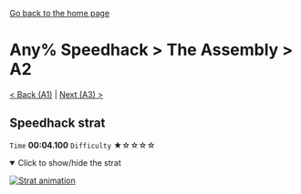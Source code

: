 [Go back to the home page](https://github.com/Doublevil/scbspeedrun)

# Any% Speedhack > The Assembly > A2

[< Back (A1)](https://github.com/Doublevil/scbspeedrun/blob/main/levels/any_sh/A/A1.md) | [Next (A3) >](https://github.com/Doublevil/scbspeedrun/blob/main/levels/any_sh/A/A3.md)

## Speedhack strat

`Time` **00:04.100** `Difficulty` ★☆☆☆☆
<details open>
  <summary>Click to show/hide the strat</summary>

  [![Strat animation](https://github.com/Doublevil/scbspeedrun/blob/main/media/levels/A/A2_S_Strat.webp)](https://github.com/Doublevil/scbspeedrun/blob/main/media/levels/A/A2_S_Strat.mp4?raw=true)
</details>
